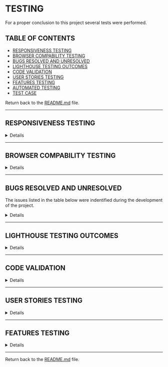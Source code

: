 # TESTING

For a proper conclusion to this project several tests were performed.

## TABLE OF CONTENTS

* [RESPONSIVENESS TESTING](#responsiveness-testing)
* [BROWSER COMPABILITY TESTING](#browser-compability-testing)
* [BUGS RESOLVED AND UNRESOLVED](#bugs-resolved-and-unresolved)
* [LIGHTHOUSE TESTING OUTCOMES](#lighthouse-testing-outcomes)
* [CODE VALIDATION](#code-validation)
* [USER STORIES TESTING](#user-stories-testing)
* [FEATURES TESTING](#features-testing)
* [AUTOMATED TESTING](#automated-testing)
* [TEST CASE](#test-case)

Return back to the [README.md](README.md) file.

- - -

## RESPONSIVENESS TESTING

<details>

The deployed application was tested on multiple devices to check for responsiveness issues. 

It works as expected according to the wireframes and no issue was found.

![Responsiveness](<img src="readme/documentation/responsiveness/amiresponsive.png">)

|Device| Screenshot | 
|:---|:---: |
| 1200px |  <img src="readme/documentation/responsiveness/sizes/1200.png">  |
| 992px  |  <img src="readme/documentation/responsiveness/sizes/992.png">  |
| 768px  |  <img src="readme/documentation/responsiveness/sizes/768.png">  |
| 576px  |  <img src="readme/documentation/responsiveness/sizes/576.png"> |
| 320px  |  <img src="readme/documentation/responsiveness/sizes/320px.png"> |


</details>

- - -

## BROWSER COMPABILITY TESTING


<details>

The deployed project was tested on multiple browsers to check for compatibility issues and works as expected.

|Browser | Screenshot | 
|:---:|:---: |
| Chrome | <img src="readme/documentation/browser/chrome.png"> |
| Edge  | <img src="readme/documentation/browser/edge.png"> |
| Firefox |  <img src="readme/documentation/browser/firefox.png"> |

</details>

- - -

## BUGS RESOLVED AND UNRESOLVED 

The issues listed in the table below were indentified during the development of the project.

<details>

|N.| Issue |  Action | Status | 
|:---|:--- |:--- |:--- |

|01| Instructions, Ingredients and Category fields weren't required to submit a new recipe | Remove null and blank = True and set a default | Closed | 
|02| edit/delete recipe available to all users | Add condition for user to authenticated and a super user to have edit/delete option render | Closed | 
|03| Brute forcing the URL to edit/delete recipe allowed non superuser to edit/delete recipes | Update views to have non-superusers redirected to 404 error page | Closed | 
|04| Brute forcing the URL to edit/delete comments allowed any user to edit/delete any other users' comments | Update views to have user's who isn't the comment owner redirected to 404 error page | Closed | 
|05| Alert messages wouldn't close when clicking the X | Add javascript to remove the element when the X is clicked | Closed | 
|06| edit/delete recipe available to all users | Add condition for user to authenticated and a super user to have edit/delete option render | Closed |
|09| Inpunt forms don't prepoulate fields with original comment or recipe values when editing | passed the recipe instance as an argument to the form constructor | Closed |
|10| Heroku deployment failing | Removed unused CAB import from msli | Closed |
|11| Categories weren't rendering | In models.py relevant functions were moved inside catergories class as they were mistakenly sitting outside it | Closed | 
|12| 404 error page wasn't loading | Input handlere404 function to letseat views.py and at the end of relevant conditions in blog views.py   | Closed |
|13| Styles not rendering in live preview | Switch debug to true   | Closed |

</details>

- - -

## LIGHTHOUSE TESTING OUTCOMES

<details>

The deployed project was tested using the Lighthouse Audit tool to check for any major issues. The results for each page are listed bellow.

Notes:

* **Best Practices**: Displays images with incorrect aspect ratio - this will happen due to the uploading of photos by the user.

|Page | Screenshot | 
|:---:|:---: |
|Index Desktop |<img src="readme/documentation/performance/desktop/index.png">|
|Index Mobile |<img src="readme/documentation/performance/mobile/index.png">|
|All Recipes Desktop |<img src="readme/documentation/performance/desktop/all_recipes.png">|
|All Recipes Mobile |<img src="readme/documentation/performance/mobile/all_recipes.png">|
|Single Recipe Desktop |<img src="readme/documentation/performance/desktop/single_recipe.png">|
|Single Recipe Mobile |<img src="readme/documentation/performance/mobile/single_recipe.png">|
|Delete Comment Desktop |<img src="readme/documentation/performance/desktop/comment_delete.png">|
|Delete Comment Mobile |<img src="readme/documentation/performance/mobile/comment_delete.png">|
|Edit Comment Desktop |<img src="readme/documentation/performance/desktop/comment_edit.png">|
|Edit Comment Mobile |<img src="readme/documentation/performance/mobile/comment_edit.png">|
|Add Recipe Desktop |<img src="readme/documentation/performance/desktop/admin_recipe_create.png">|
|Add Recipe Mobile |<img src="readme/documentation/performance/mobile/admin_recipe_create.png">|
|Edit Recipe Desktop |<img src="readme/documentation/performance/desktop/admin_recipe_edit.png">|
|Edit Recipe Mobile |<img src="readme/documentation/performance/mobile/admin_recipe_edit.png">|
|Delete Recipe Desktop |<img src="readme/documentation/performance/desktop/admin_recipe_delete.png">|
|Delete Recipe Mobile |<img src="readme/documentation/performance/mobile/admin_recipe_delete.png">|
|Signup Desktop |<img src="readme/documentation/performance/desktop/signup.png">|
|Signup Mobile |<img src="readme/documentation/performance/mobile/signup.png">|
|Login Desktop |<img src="readme/documentation/performance/desktop/login.png">|
|Login Mobile |<img src="readme/documentation/performance/mobile/login.png">|
|Logout Desktop |<img src="readme/documentation/performance/desktop/logout.png">|
|Logout Mobile |<img src="readme/documentation/performance/mobile/logout.png">|

</details>

- - -

## CODE VALIDATION

<details>

### HTML

The [HTML W3C Validator](https://validator.w3.org/) to validate all HTML files.
In order to properly validate the HTML pages with Jinja syntax, the steps are followed for each file:

- Navigate to the deployed application using Google Chrome,
- Right-click anywhere on the page, and select View Page Source.
- Copy the entire "compiled" code, without any Jinja syntax., and use the validate by input method.

The result for each page are listed bellow:

|Page |Screenshot | Notes  | 
|:---:|:----------------------:|---|
| Index | <img src="readme/documentation/validation/html/index.png"> | No Errors |
| All Recipes | <img src="readme/documentation/validation/html/index.png"> | No Errors |
| Single Recipe | <img src="readme/documentation/validation/html/single_recipe.png"> | No Errors |
| Edit Comment | <img src="readme/documentation/validation/html/comment_edit.png"> | No Errors |
| Delete Comment | <img src="readme/documentation/validation/html/comment_delete.png"> | No Errors |
| Add Recipe | <img src="readme/documentation/validation/html//admin_recipe_create.png> | No Errors |
| Edit Recipe | <img src="readme/documentation/validation/html/admin_recipe_edit.png"> | No Errors |
| Delete Recipe | <img src="readme/documentation/validation/html/admin_recipe_delete.png"> | No Errors |
| Signup | <img src="readme/documentation/validation/html/signup.png"> | Error with signup form not accessible |
| Login | <img src="readme/documentation/validation/html/login.png"> | No Errors |
| Logout | <img src="readme/documentation/validation/html/logout.png"> | No Errors |
| 404 | <img src="readme/documentation/validation/html/404.png"> | No Errors |

- - - 


### CSS

The [CSS Jigsaw Validator](https://jigsaw.w3.org/css-validator/) was used to validate the CSS file.

| File | Screenshot | Notes |
| --- | --- | --- |
| style.css | <img src="readme/documentation/validation/css/style.png">| No Errors |

- - - 

### JAVASCRIPT

The [JShint Validator](https://jshint.com/) was used to validate the JavaScript file.

| File | Screenshot | Notes |
| --- | --- | --- |
| script.js | <img src="readme/documentation/validation/javascript/script.png"> | No Errors |

- - - 

### PYTHON

The [Code Institute Python Linter](https://pep8ci.herokuapp.com)was used to validate all Python files.

#### Network project

| File | Screenshot  | Notes|
| --- | ------ |:---:|
| settings.py |  <img src="readme/documentation/validation/python/letseat/settings.png">  | Pass |
| urls.py (main) |  <img src="readme/documentation/validation/python/letseat/urls.png">  | Pass |
| views.py | <img src="readme/documentation/validation/python/letseat/views.png">  | Pass |


#### Blog app

| File | Screenshot  | Notes|
| --- | --- | --- |
| admin.py | <img src="readme/documentation/validation/python/blog/admin.png">   | Pass |
| forms.py | <img src="readme/documentation/validation/python/blog/forms.png">   | Pass |
| models.py | <img src="readme/documentation/validation/python/blog/models.png">   | Pass |
| urls.py |  <img src="readme/documentation/validation/python/blog/urls.png">  | Pass |
| views.py | <img src="readme/documentation/validation/python/blog/views.png">   | Pass |

</details>

- - -

## USER STORIES TESTING

<details>

The implemented User Stories were tested during the development of this project and also after it was finished with the below user acceptance testing:

Check out the video with some tests by clicking [here](documentation/video/test.mp4).

There are several screenshots of the features in the [README.md](README.md) file.


### Site User

- - -

As a Site User, I want to be able to:

*Must Have*

| User Stories |  Notes|
| --- | --- | 
| view a list of recipes so that I can choose one to read. | Pass |
| click on a recipe post so that I can read the full recipe. |  Pass |
| see how many likes a post has received so that I can see what recipes are most popular. | Pass |
| see who commented what under each post so that I can see what the Site Users think of specific recipes and how they might change them. | Pass |

*Should Have*

| User Stories |  Notes|
| --- | --- | 
| sign up to be a member/ login as an existing member so that I can be a part of the site's community. |  Pass |
| click a like button so that I can like a recipe and then unlike if needed. | Pass |

*Could Have*

| User Stories |  Notes|
| --- | --- | 
| post a comment on a recipe post so that I can interact with the site's community. | Pass |
| edit or delete my comment so that if I made a spelling error or changed my mind about what I said I can edit or delete it. | Pass |


### **Site Admin**

- - -

As an administrator for the site I want to be able to:

*Must Have*

| User Stories |  Notes|
| --- | --- | 
| create, edit and delete recipe posts so that I can be in control of what content is shown to Site Users. | Pass |
| assign a category to the recipe post so that Site Users will be able to find recipes specific to what they need. | Pass |
| see who commented what under each post so that I can see what the Site Users think of specific recipes and how they might change them. | Pass |
| see how many likes a post has received so that I can see what recipes are most popular. | Pass |

</details>

- - -

## FEATURES TESTING

<details>

| Page | User Action | Expected Result| Notes |
| --- | --- | --- | --- |
| **Index**   |  |  | |
| Landing | Click on Logo | Redirection to Index page | Pass |
| | Click on Nav Toggle | Show Nav items - Home, Recipes, Signup, Login | Pass |
| | Click on Home button | Redirection to Index page | Pass |
| | Click on Discover Recipes | Redirection to All Recipes page | Pass |
| | Click on Sign Up button  | Redirection to Sign Up page | Pass |
| | Click on Login button | Redirection to Login page | Pass |
| | Click on Discover Recipes button | Redirection to All Recipes page | Pass |
| Logged in | Click on Nav Toggle | Show Nav items - Home, Recipes, Logout, Add Recipe | Pass |
| **Sign Up** |  |  |  |
| | Click Sign Up button | Username required | Pass |
| | Click Sign Up button (username provided) | Password required | Pass |
| | Click Sign Up button (username and password provided) | Password (again) required | Pass |
| | Click Sign Up button with all valid information | Redirection to Index page and displays message | Pass |
| | Click Sign Up button (username, email (already in use), password, password (again) provided, passwords matching) | Field only accepts new email | Pass |
| | Click Sign Up button (username, password, password (again) provided, passwords matching, using invalid password format) | Field will only accept password format  | Pass |
| | Click Sign Up button (username, password, password (again) provided, passwords not matching) | Passwords required to match | Pass |
| | Click on Login link | Redirection to Login page | Pass |
| | Click Cancel button | Redirection to Index page | Pass |
| **Log In** |  |  |  |
| | Click Login button | Username required | Pass |
| | Click Login button (username provided) | Password required | Pass |
| | Click Login button (valid username and invalid password provided) | Username and/or password incorrect | Pass |
| | Click Login button (invalid username provided) | username and/or password incorrect  | Pass |
| | Enter user email address in username field | field will only accept valid username | Pass |
| | Enter valid password | Field will only accept password format | Pass |
| | Click Login button with all valid information | Redirection to Index page and displays message | Pass |
| | Click on Sign Up link | Redirection to Sign Up page | Pass |
| | Click Cancel button | Redirection to Index page | Pass |
| **Log Out** |  |  |  |
| | click on dropdown menu, then log out | Redirects to log out page | Pass |
| | Click to confirm to sign out  | Redirects to landing page and displays message with the sign out confirmation | Pass |
| | Click Cancel button | Redirection to Index page | Pass |
| **All Recipes** |  |  |  |
| | Click anywhere on a recipe card | User will be redirected to the Single Recipe page | Pass |
| **Single Recipe** |  |  |  |
| | Click the like icon on a recipe if not logged in | Like count remains unchanged | Pass  |
| | Click the like button on a recipe that the user hasn't liked before | Like count will increase by 1 | Pass |
| | Click the like button on a recipe already liked by the user | Like count will decrease by 1 | Pass |
| | Click delete on recipe (only visable to admin)  | User is redirected to Delete Recipe confirmation page | Pass  |
| | Click edit on recipe (only visable to admin) | User is redirected to Edit Recipe page | Pass   |
| | Brute forcing the URL to delete recipe if not logged in | Redirects user to login page | Pass | 
| | Brute forcing the URL to delete recipe while logged in (NOT admin) | Redirects user to error page | Pass |
| | Brute forcing the URL to edit recipe if not logged in | Redirects user to login page | Pass | 
| | Brute forcing the URL to edit recipe while logged in not as (NOT admin) | Redirects user to error page | Pass |
| **Comments on Single Recipe** | | | | 
| | Comment a recipe if not logged in| Feature not available, user promted to log in | Pass |
| | Click submit on new comment form on a recipe | New comment is created | Pass |
| | Click submit on new comment form without adding content | User is prompted to enter something into the field before submitting | Pass |
| | Click edit on own comment (only visable to comment user) | User is redirected to comment edit page | Pass  |
| | Click delete on own comment (only visable to comment user) | User is redirected to comment delete confirmation page | Pass  |
| | Brute forcing the URL to delete another user's comment if not logged in | Redirects user to login page | Pass | 
| | Brute forcing the URL to delete another user's comment while logged in | Redirects user to error page | Pass |
| | Brute forcing the URL to edit another user's comment if not logged in | Redirects user to login page | Pass | 
| | Brute forcing the URL to edit another user's comment while logged in | Redirects user to error page | Pass | 
| **Edit Comment** | | | | 
| | Fill in comment form and click submit | Original comment will be edited User will be redirected to the All Recipes | Pass | 
| | Click on the Cancel button | User will be redirected to All Recipes| Pass | 
| **Delete Comment** | | | | 
| | Click on the Delete button | Comment or reply will be permanently deleted and User will be redirected to All Recipes | Pass | 
| | Click on the Cancel button | User will be redirected to All Recipes | Pass |  
| **Add Recipe** |  |  |  |
| | Click Submit on add recipe form without adding content | User is prompted to enter something into each field before submitting | Pass |
| | Click Cancel on add recipe form | User will be redirected to All Recipes | Pass |
| **Edit Recipe** | | | | 
| | Fill in post form and click submit | Original recipe can be edited and User will be redirected to the All Recipes | Pass | 
| | Click on the Cancel button | User will be redirected to the All Recipes | Pass | 
| **Delete Recipe** | | | | 
| | Click on the Delete button | Recipes will be permanently deleted and User will be redirected to the All Recipes | Pass | 
| | Click on the Cancel button | User will be redirected to the All Recipes | Pass | 
| **Error Pages** | | | | 
| | Click on Home button | User will be redirected to Index page | Pass | 
| **Footer** | | | | 
| | Click on Facebook Icon | Opens new tab to Facebook | Pass |
| | Click on Twitter Icon | Opens new tab to Twitter | Pass |
| | Click on Youtube Icon | Opens new tab to Youtube | Pass |
| | Click on Instagram Icon | Opens new tab to Instagram | Pass |
| | Click on Linkedin Icon | Opens new tab to LinkedIn | Pass |

</details>

- - -

Return back to the [README.md](README.md) file.